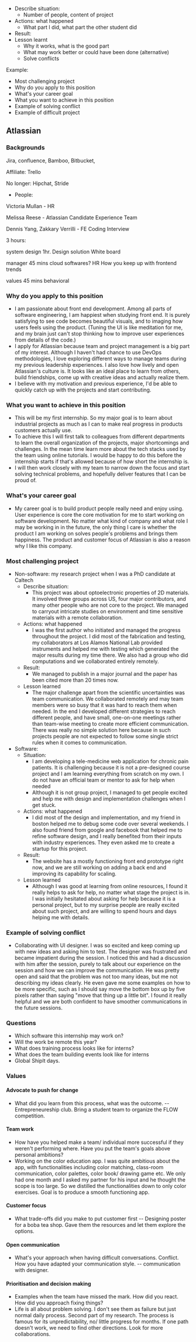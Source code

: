 + Describe situation: 
  + Number of people, content of project
+ Actions: what happened
  + What part I did, what part the other student did
+ Result:
+ Lesson learnt
  + Why it works, what is the good part
  + What may work better or could have been done (alternative)
  + Solve conflicts

Example:

+ Most challenging project
+ Why do you apply to this position
+ What's your career goal
+ What you want to achieve in this position
+ Example of solving conflict
+ Example of difficult project



## Atlassian

### Backgrounds

Jira, confluence, Bamboo, Bitbucket, 

Affiliate: Trello

No longer: Hipchat, Stride

+ People: 

Victoria Mullan - HR

Melissa Reese - Atlassian Candidate Experience Team

Dennis Yang, Zakkary Verrilli - FE Coding Interview



3 hours:

system design 1hr. Design solution White board

manager 45 mins cloud softwares? HR How you keep up with frontend trends

values 45 mins behavioral 

### Why do you apply to this position

+ I am passionate about front end development. Among all parts of software engineering, I am happiest when studying front end. It is purely satisfying to see code becomes beautiful visuals, and to imaging how users feels using the product. (Tuning the UI is like meditation for me, and my brain just can't stop thinking how to improve user experiences from details of the code.)
+ I apply for Atlassian because team and project management is a big part of my interest.  Although I haven't had chance to use DevOps methodologies, I love exploring different ways to manage teams during my previous leadership experiences.  I also love how lively and open Atlassian's culture is. It looks like an ideal place to learn from others, build friendships, come up with creative ideas and actually realize them.
+ I believe with my motivation and previous experience, I'd be able to quickly catch up with the projects and start contributing.

### What you want to achieve in this position

+ This will be my first internship. So my major goal is to learn about industrial projects as much as I can to make real progress in products customers actually use.
+ To achieve this I will first talk to colleagues from different departments to learn the overall organization of the projects,  major shortcomings and challenges. In the mean time learn more about the tech stacks used by the team using online tutorials. I would be happy to do this before the internship starts if that's allowed because of how short the internship is.
+ I will then work closely with my team to narrow down the focus and start solving technical problems, and hopefully deliver features that I can be proud of.

### What's your career goal

+ My career goal is to build product people really need and enjoy using. User experience is core the core motivation for me to start working on software development. No matter what kind of company and what role I may be working in in the future, the only thing I care is whether the product I am working on solves people's problems and brings them happiness. The product and customer focus of Atlassian is also a reason why I like this company.





### Most challenging project

+ Non-software: my research project when I was a PhD candidate at Caltech
  + Describe situation: 
    + This project was about optoelectronic properties of 2D materials. It involved three groups across US, four major contributors, and many other people who are not core to the project. We managed to carryout intricate studies on environment and time sensitive materials with a remote collaboration.
  + Actions: what happened
    + I was the first author who initiated and managed the progress throughout the project. I did most of the fabrication and testing, my collaborators at Los Alamos National Lab provided instruments and helped me with testing which generated the major results during my time there. We also had a group who did computations and we collaborated entirely remotely. 
  + Result:
    + We managed to publish in a major journal and the paper has been cited more than 20 times now.
  + Lesson learned
    + The major challenge apart from the scientific uncertainties was team communication. We collaborated remotely and may team members were so busy that it was hard to reach them when needed. In the end I developed different strategies to reach different people, and have small, one-on-one meetings rather than team-wise meeting to create more efficient communication. There was really no simple solution here because in such projects people are not expected to follow some single strict rules when it comes to communication.
+ Software:  
  + Situation: 
    + I am developing a tele-medicine web application for chronic pain patients. It is challenging because it is not a pre-designed course project and I am learning everything from scratch on my own. I do not have an official team or mentor to ask for help when needed
    + Although it is not group project, I managed to get people excited and help me with design and implementation challenges when I get stuck.
  + Actions: what happened
    + I did most of the design and implementation, and my friend in boston helped me to debug some code over several weekends. I also found friend from google and facebook that helped me to refine software design, and I really benefited from their inputs with industry experiences. They even asked me to create a startup for this project.
  + Result:
    + The website has a mostly functioning front end prototype right now, and we are still working on adding a back end and improving its capability for scaling.
  + Lesson learned
    + Although I was good at learning from online resources, I found it really helps to ask for help, no matter what stage the project is in. I was initially hesitated about asking for help because it is a personal project, but to my surprise people are really excited about such project, and are willing to spend hours and days helping me with details. 

### Example of solving conflict

+ Collaborating with UI designer. I was so excited and keep coming up with new ideas and asking him to test. The designer was frustrated and became impatient during the session.  I noticed this and had a discussion with him after the session, purely to talk about our experience on the session and how we can improve the communication. He was pretty open and said that the problem was not too many ideas, but me not describing my ideas clearly. He even gave me some examples on how to be more specific, such as I should say move the bottom box up by five pixels rather than saying "move that thing up a little bit". I found it really helpful and we are both confident to have smoother communications in the future sessions. 



### Questions

+ Which software this internship may work on?
+ Will the work be remote this year?
+ What does training process looks like for interns?
+ What does the team building events look like for interns
+ Global Shiplt days.





### Values

#### Advocate to push for change

+ What did you learn from this process, what was the outcome. -- Entrepreneureship club. Bring a student team to organize the FLOW competition.

#### Team work

+ How have you helped make a team/ individual more successful if they weren't performing where. Have you put the team's goals above personal ambitions?
+ Working on the color education app. I was quite ambitious about the app, with functionalities including color matching, class-room communication, color palettes, color book/ drawing game etc. We only had one month and I asked my partner for his input and he thought the scope is too large. So we distilled the functionalities down to only color exercises. Goal is to produce a smooth functioning app. 



#### Customer focus

+ What trade-offs did you make to put customer first -- Designing poster for a boba tea shop. Gave them the resources and let them explore the options. 



#### Open communication

+ What's your approach when having difficult conversations. Conflict. How you have adapted your communication style. -- communication with designer. 

#### Prioritisation and decision making

+ Examples when the team have missed the mark. How did you react. How did you approach fixing things? 
+ Life is all about problem solving. I don't see them as failure but just normal daily process. Second part of my research. The process is famous for its unpredictability, no/ little progress for months. If one path doesn't work, we need to find other directions. Look for more collaborations. 